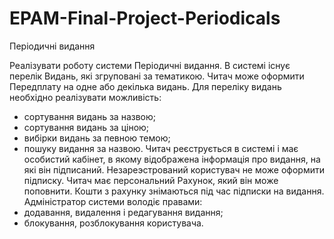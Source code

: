 # EPAM-Final-Project-Periodicals
Періодичні видання

Реалізувати роботу системи Періодичні видання. В системі існує перелік Видань, які згруповані за тематикою.
Читач може оформити Передплату на одне або декілька видань. Для переліку видань необхідно реалізувати можливість:
- сортування видань за назвою;
- сортування видань за ціною;
- вибірки видань за певною темою;
- пошуку видання за назвою.
Читач реєструється в системі і має особистий кабінет, в якому відображена інформація про видання, на які він підписаний. Незареэстрований користувач не може оформити підписку.
Читач має персональний Рахунок, який він може поповнити. Кошти з рахунку знімаються під час підписки на видання.
Адміністратор системи володіє правами:
- додавання, видалення і редагування видання;
- блокування, розблокування користувача.
